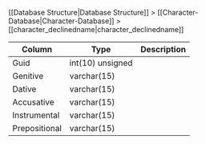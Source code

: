 [[Database Structure|Database Structure]] > [[Character-Database|Character-Database]] > [[character_declinedname|character_declinedname]]

Column | Type | Description
--- | --- | ---
Guid | int(10) unsigned | 
Genitive | varchar(15) | 
Dative | varchar(15) | 
Accusative | varchar(15) | 
Instrumental | varchar(15) | 
Prepositional | varchar(15) | 
